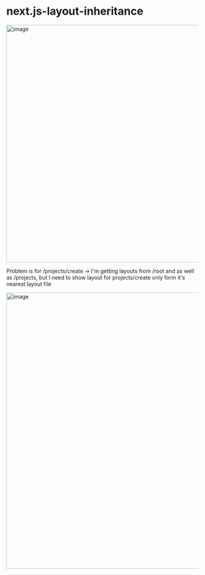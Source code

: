 # next.js-layout-inheritance

<img width="621" alt="image" src="https://github.com/user-attachments/assets/1b70a959-20c8-46a7-abb3-f5e18b130f21" />

Problem is for /projects/create ->  I'm getting layouts from /root and as well as /projects, but I need to show layout for projects/create only form it's nearest layout file

<img width="722" alt="image" src="https://github.com/user-attachments/assets/a1bd15c6-aa40-4ddc-918f-adc861ec0c9c" />
